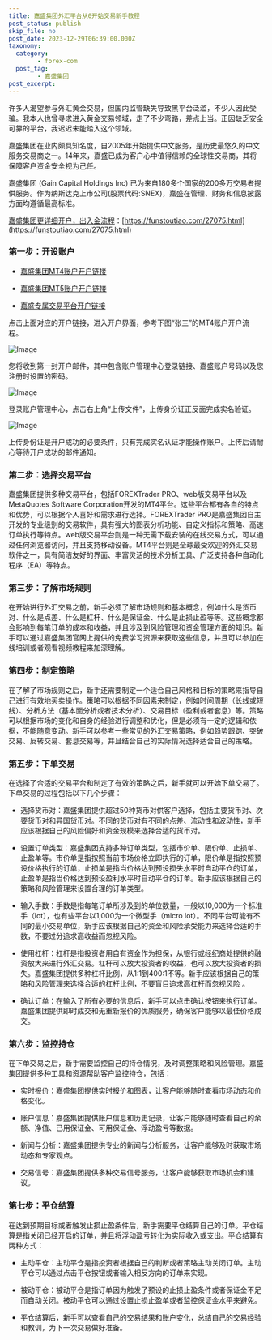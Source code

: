 ```yaml
---
title: 嘉盛集团外汇平台从0开始交易新手教程
post_status: publish
skip_file: no
post_date: 2023-12-29T06:39:00.000Z
taxonomy:
  category:
        - forex-com
  post_tag:
        - 嘉盛集团
post_excerpt: 
---
```

许多人渴望参与外汇黄金交易，但国内监管缺失导致黑平台泛滥，不少人因此受骗。我本人也曾寻求进入黄金交易领域，走了不少弯路，差点上当。正因缺乏安全可靠的平台，我迟迟未能踏入这个领域。

嘉盛集团在业内颇具知名度，自2005年开始提供中文服务，是历史最悠久的中文服务交易商之一。14年来，嘉盛已成为客户心中值得信赖的全球性交易商，其将保障客户资金安全视为己任。

嘉盛集团 (Gain Capital Holdings Inc) 已为来自180多个国家的200多万交易者提供服务。作为纳斯达克上市公司(股票代码:SNEX)，嘉盛在管理、财务和信息披露方面均遵循最高标准。

[嘉盛集团更详细开户，出入金流程](https://funstoutiao.com/27075.html)：[https://funstoutiao.com/27075.html](https://funstoutiao.com/27075.html)

### 第一步：开设账户

* [嘉盛集团MT4账户开户链接](https://s.ssgg.net/jsmt4)

* [嘉盛集团MT5账户开户链接](https://s.ssgg.net/jsmt5)

* [嘉盛专属交易平台开户链接](https://s.ssgg.net/js)

点击上面对应的开户链接，进入开户界面，参考下图“张三”的MT4账户开户流程。

![Image](https://prod-files-secure.s3.us-west-2.amazonaws.com/39ed1227-6d7d-4570-be36-9ccd4a2c4241/7a167aea-686b-400d-af59-4e18eb607a40/640.png?X-Amz-Algorithm=AWS4-HMAC-SHA256&X-Amz-Content-Sha256=UNSIGNED-PAYLOAD&X-Amz-Credential=ASIAZI2LB466343RRWKT%2F20250801%2Fus-west-2%2Fs3%2Faws4_request&X-Amz-Date=20250801T101309Z&X-Amz-Expires=3600&X-Amz-Security-Token=IQoJb3JpZ2luX2VjEML%2F%2F%2F%2F%2F%2F%2F%2F%2F%2FwEaCXVzLXdlc3QtMiJIMEYCIQDFTF4MCS7bjrbQj7tdWSmWbUBCBn46YdKZBuY3OYhwoQIhAKe8dI22qlb8UnwnJud11RpRPBMHmWLzUDGAEVMJFXWvKogECOv%2F%2F%2F%2F%2F%2F%2F%2F%2F%2FwEQABoMNjM3NDIzMTgzODA1IgxXmnIAQE0MSDUQ7tIq3AMS0qO12n8HlzW0%2Fx91dSHVYIt%2BJdDanYcx9hEWRZDKYbu4ViNQxoG6ie242QapxboFHZBK%2F88HaNIuGEyjVWqVfcsKBYByRp6acAHh3e23YXmCTVCirY%2BfawyW5%2B6yMom8o3s4lzFi0l5F9zijeoQuIXZx0Wbov%2BA0WCXts4BThWx6zerbsH5HrDYsM%2BekMA1cmSNvhd1%2F4b0x2r0mw4RhUTx%2FyGRUzxjCtQqvJckyCtkSL6695oQiYxq7n4e8FJw8Emk6lQ9fhCCmAOUfpPNaZJNumdRFbgVf3V72DfhSg64Gjl3bel1ZNueFlTy7rLEyPvP%2B9F3prp4gkUm%2BmuOfO2EMAQ2jJzJluFhz6BOW1ea8k3cDubdQs5x06dMLqIN4G%2F2hjhX3yE21HUGFnCFgpKSGTwJ8JGMxbzF5tp%2FyMvIoutCK%2BfzgaHUIJ5czZjB%2FyqfQyRQVKxfLrQwAG%2Bn7h9XGXksbm6TfjmRUSghXVstSXAH213rEW03vX4CLLejknY9gm2F3dUBKQLHuwpqLxglqyVSn6n5IKMtrPF%2FU2Al7xE94QWOHAlv2t4ZH2WJqlCnFSydUUTH3DqQuucQ%2BikQ6xeQMiGgYP%2FuurygytlYGIynnsi9Q8zaItTChm7LEBjqkAfY3QlpEUpEqHQC%2BurINK6rJeUROUX5HY3%2Fy%2BUK0HNRe9oG9tfjJGWAuBNvdNtHNQauVUR%2BN28TB5dsZpOj7vbbsAEq4mNQ%2FWX7U3wYO5j4hzG%2FYtTB13RcXH6rzOgOfCXpGSqg3ueug1UwQlsvqeq2f%2BiAmStu%2B7ngaQkinrDwBdEXOiD6S4OOhzBG%2FuzZ16MhZ7zHu%2F3zgkxA%2Fu15aGk8eRBNG&X-Amz-Signature=bbfcde31a464cc99cccb69355edc0e9ca35ebf287f274e54d58fb53fd3a286fc&X-Amz-SignedHeaders=host&x-amz-checksum-mode=ENABLED&x-id=GetObject)

您将收到第一封开户邮件，其中包含账户管理中心登录链接、嘉盛账户号码以及您注册时设置的密码。

![Image](https://prod-files-secure.s3.us-west-2.amazonaws.com/39ed1227-6d7d-4570-be36-9ccd4a2c4241/eaa1c6b3-2877-4284-a0e1-530e222c27fb/image.png?X-Amz-Algorithm=AWS4-HMAC-SHA256&X-Amz-Content-Sha256=UNSIGNED-PAYLOAD&X-Amz-Credential=ASIAZI2LB466343RRWKT%2F20250801%2Fus-west-2%2Fs3%2Faws4_request&X-Amz-Date=20250801T101309Z&X-Amz-Expires=3600&X-Amz-Security-Token=IQoJb3JpZ2luX2VjEML%2F%2F%2F%2F%2F%2F%2F%2F%2F%2FwEaCXVzLXdlc3QtMiJIMEYCIQDFTF4MCS7bjrbQj7tdWSmWbUBCBn46YdKZBuY3OYhwoQIhAKe8dI22qlb8UnwnJud11RpRPBMHmWLzUDGAEVMJFXWvKogECOv%2F%2F%2F%2F%2F%2F%2F%2F%2F%2FwEQABoMNjM3NDIzMTgzODA1IgxXmnIAQE0MSDUQ7tIq3AMS0qO12n8HlzW0%2Fx91dSHVYIt%2BJdDanYcx9hEWRZDKYbu4ViNQxoG6ie242QapxboFHZBK%2F88HaNIuGEyjVWqVfcsKBYByRp6acAHh3e23YXmCTVCirY%2BfawyW5%2B6yMom8o3s4lzFi0l5F9zijeoQuIXZx0Wbov%2BA0WCXts4BThWx6zerbsH5HrDYsM%2BekMA1cmSNvhd1%2F4b0x2r0mw4RhUTx%2FyGRUzxjCtQqvJckyCtkSL6695oQiYxq7n4e8FJw8Emk6lQ9fhCCmAOUfpPNaZJNumdRFbgVf3V72DfhSg64Gjl3bel1ZNueFlTy7rLEyPvP%2B9F3prp4gkUm%2BmuOfO2EMAQ2jJzJluFhz6BOW1ea8k3cDubdQs5x06dMLqIN4G%2F2hjhX3yE21HUGFnCFgpKSGTwJ8JGMxbzF5tp%2FyMvIoutCK%2BfzgaHUIJ5czZjB%2FyqfQyRQVKxfLrQwAG%2Bn7h9XGXksbm6TfjmRUSghXVstSXAH213rEW03vX4CLLejknY9gm2F3dUBKQLHuwpqLxglqyVSn6n5IKMtrPF%2FU2Al7xE94QWOHAlv2t4ZH2WJqlCnFSydUUTH3DqQuucQ%2BikQ6xeQMiGgYP%2FuurygytlYGIynnsi9Q8zaItTChm7LEBjqkAfY3QlpEUpEqHQC%2BurINK6rJeUROUX5HY3%2Fy%2BUK0HNRe9oG9tfjJGWAuBNvdNtHNQauVUR%2BN28TB5dsZpOj7vbbsAEq4mNQ%2FWX7U3wYO5j4hzG%2FYtTB13RcXH6rzOgOfCXpGSqg3ueug1UwQlsvqeq2f%2BiAmStu%2B7ngaQkinrDwBdEXOiD6S4OOhzBG%2FuzZ16MhZ7zHu%2F3zgkxA%2Fu15aGk8eRBNG&X-Amz-Signature=ff4d5cdbab3ef8b1cd6f10c3bc2b11dba56dafa0b6a1e52c1013786201b32845&X-Amz-SignedHeaders=host&x-amz-checksum-mode=ENABLED&x-id=GetObject)

登录账户管理中心，点击右上角“上传文件”，上传身份证正反面完成实名验证。

![Image](https://prod-files-secure.s3.us-west-2.amazonaws.com/39ed1227-6d7d-4570-be36-9ccd4a2c4241/54090639-09fc-46b4-a135-e0289f707147/image.png?X-Amz-Algorithm=AWS4-HMAC-SHA256&X-Amz-Content-Sha256=UNSIGNED-PAYLOAD&X-Amz-Credential=ASIAZI2LB466343RRWKT%2F20250801%2Fus-west-2%2Fs3%2Faws4_request&X-Amz-Date=20250801T101309Z&X-Amz-Expires=3600&X-Amz-Security-Token=IQoJb3JpZ2luX2VjEML%2F%2F%2F%2F%2F%2F%2F%2F%2F%2FwEaCXVzLXdlc3QtMiJIMEYCIQDFTF4MCS7bjrbQj7tdWSmWbUBCBn46YdKZBuY3OYhwoQIhAKe8dI22qlb8UnwnJud11RpRPBMHmWLzUDGAEVMJFXWvKogECOv%2F%2F%2F%2F%2F%2F%2F%2F%2F%2FwEQABoMNjM3NDIzMTgzODA1IgxXmnIAQE0MSDUQ7tIq3AMS0qO12n8HlzW0%2Fx91dSHVYIt%2BJdDanYcx9hEWRZDKYbu4ViNQxoG6ie242QapxboFHZBK%2F88HaNIuGEyjVWqVfcsKBYByRp6acAHh3e23YXmCTVCirY%2BfawyW5%2B6yMom8o3s4lzFi0l5F9zijeoQuIXZx0Wbov%2BA0WCXts4BThWx6zerbsH5HrDYsM%2BekMA1cmSNvhd1%2F4b0x2r0mw4RhUTx%2FyGRUzxjCtQqvJckyCtkSL6695oQiYxq7n4e8FJw8Emk6lQ9fhCCmAOUfpPNaZJNumdRFbgVf3V72DfhSg64Gjl3bel1ZNueFlTy7rLEyPvP%2B9F3prp4gkUm%2BmuOfO2EMAQ2jJzJluFhz6BOW1ea8k3cDubdQs5x06dMLqIN4G%2F2hjhX3yE21HUGFnCFgpKSGTwJ8JGMxbzF5tp%2FyMvIoutCK%2BfzgaHUIJ5czZjB%2FyqfQyRQVKxfLrQwAG%2Bn7h9XGXksbm6TfjmRUSghXVstSXAH213rEW03vX4CLLejknY9gm2F3dUBKQLHuwpqLxglqyVSn6n5IKMtrPF%2FU2Al7xE94QWOHAlv2t4ZH2WJqlCnFSydUUTH3DqQuucQ%2BikQ6xeQMiGgYP%2FuurygytlYGIynnsi9Q8zaItTChm7LEBjqkAfY3QlpEUpEqHQC%2BurINK6rJeUROUX5HY3%2Fy%2BUK0HNRe9oG9tfjJGWAuBNvdNtHNQauVUR%2BN28TB5dsZpOj7vbbsAEq4mNQ%2FWX7U3wYO5j4hzG%2FYtTB13RcXH6rzOgOfCXpGSqg3ueug1UwQlsvqeq2f%2BiAmStu%2B7ngaQkinrDwBdEXOiD6S4OOhzBG%2FuzZ16MhZ7zHu%2F3zgkxA%2Fu15aGk8eRBNG&X-Amz-Signature=691bbbb0d80dda423afcb2b40b42672e348f4f28f6bf0a7ea1f2eafe172c8151&X-Amz-SignedHeaders=host&x-amz-checksum-mode=ENABLED&x-id=GetObject)

上传身份证是开户成功的必要条件，只有完成实名认证才能操作账户。上传后请耐心等待开户成功的邮件通知。

### 第二步：选择交易平台

嘉盛集团提供多种交易平台，包括FOREXTrader PRO、web版交易平台以及MetaQuotes Software Corporation开发的MT4平台。这些平台都有各自的特点和优势，可以根据个人喜好和需求进行选择。FOREXTrader PRO是嘉盛集团自主开发的专业级别的交易软件，具有强大的图表分析功能、自定义指标和策略、高速订单执行等特点。web版交易平台则是一种无需下载安装的在线交易方式，可以通过任何浏览器访问，并且支持移动设备。MT4平台则是全球最受欢迎的外汇交易软件之一，具有简洁友好的界面、丰富灵活的技术分析工具、广泛支持各种自动化程序（EA）等特点。

### 第三步：了解市场规则

在开始进行外汇交易之前，新手必须了解市场规则和基本概念，例如什么是货币对、什么是点差、什么是杠杆、什么是保证金、什么是止损止盈等等。这些概念都会影响到每笔订单的成本和收益，并且涉及到风险管理和资金管理方面的知识。新手可以通过嘉盛集团官网上提供的免费学习资源来获取这些信息，并且可以参加在线培训或者观看视频教程来加深理解。

### 第四步：制定策略

在了解了市场规则之后，新手还需要制定一个适合自己风格和目标的策略来指导自己进行有效地买卖操作。策略可以根据不同因素来制定，例如时间周期（长线或短线）、分析方法（基本面分析或者技术分析）、交易目标（盈利或者套息）等。策略可以根据市场的变化和自身的经验进行调整和优化，但是必须有一定的逻辑和依据，不能随意变动。新手可以参考一些常见的外汇交易策略，例如趋势跟踪、突破交易、反转交易、套息交易等，并且结合自己的实际情况选择适合自己的策略。

### 第五步：下单交易

在选择了合适的交易平台和制定了有效的策略之后，新手就可以开始下单交易了。下单交易的过程包括以下几个步骤：

* 选择货币对：嘉盛集团提供超过50种货币对供客户选择，包括主要货币对、次要货币对和异国货币对。不同的货币对有不同的点差、流动性和波动性，新手应该根据自己的风险偏好和资金规模来选择合适的货币对。

* 设置订单类型：嘉盛集团支持多种订单类型，包括市价单、限价单、止损单、止盈单等。市价单是指按照当前市场价格立即执行的订单，限价单是指按照预设价格执行的订单，止损单是指当价格达到预设损失水平时自动平仓的订单，止盈单是指当价格达到预设盈利水平时自动平仓的订单。新手应该根据自己的策略和风险管理来设置合理的订单类型。

* 输入手数：手数是指每笔订单所涉及到的单位数量，一般以10,000为一个标准手（lot），也有些平台以1,000为一个微型手（micro lot）。不同平台可能有不同的最小交易单位，新手应该根据自己的资金和风险承受能力来选择合适的手数，不要过分追求高收益而忽视风险。

* 使用杠杆：杠杆是指投资者用自有资金作为担保，从银行或经纪商处提供的融资放大来进行外汇交易。杠杆可以放大投资者的收益，也可以放大投资者的损失。嘉盛集团提供多种杠杆比例，从1:1到400:1不等。新手应该根据自己的策略和风险管理来选择合适的杠杆比例，不要盲目追求高杠杆而忽视风险 。

* 确认订单：在输入了所有必要的信息后，新手可以点击确认按钮来执行订单。嘉盛集团提供即时成交和无重新报价的优质服务，确保客户能够以最佳价格成交。

### 第六步：监控持仓

在下单交易之后，新手需要监控自己的持仓情况，及时调整策略和风险管理。嘉盛集团提供多种工具和资源帮助客户监控持仓，包括：

* 实时报价：嘉盛集团提供实时报价和图表，让客户能够随时查看市场动态和价格变化。

* 账户信息：嘉盛集团提供账户信息和历史记录，让客户能够随时查看自己的余额、净值、已用保证金、可用保证金、浮动盈亏等数据。

* 新闻与分析：嘉盛集团提供专业的新闻与分析服务，让客户能够及时获取市场动态和专家观点。

* 交易信号：嘉盛集团提供多种交易信号服务，让客户能够获取市场机会和建议。

### 第七步：平仓结算

在达到预期目标或者触发止损止盈条件后，新手需要平仓结算自己的订单。平仓结算是指关闭已经开启的订单，并且将浮动盈亏转化为实际收入或支出。平仓结算有两种方式：

* 主动平仓：主动平仓是指投资者根据自己的判断或者策略主动关闭订单。主动平仓可以通过点击平仓按钮或者输入相反方向的订单来实现。

* 被动平仓：被动平仓是指订单因为触发了预设的止损止盈条件或者保证金不足而自动关闭。被动平仓可以通过设置止损止盈单或者监控保证金水平来避免。

* 平仓结算后，新手可以查看自己的交易结果和账户变化，总结自己的交易经验和教训，为下一次交易做好准备。